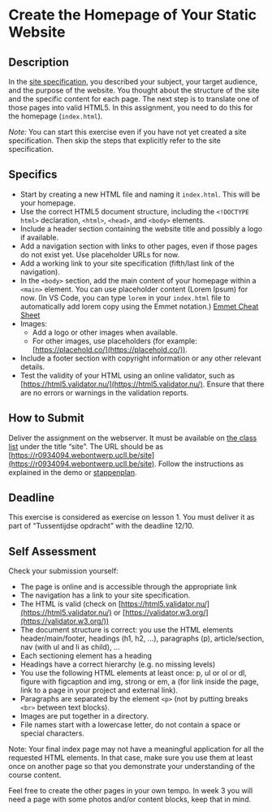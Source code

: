 # Create the Homepage of Your Static Website

## Description

In the [site specification](https://github.com/UCLL-Frontend/oefeningen-frontend-deel1/blob/main/site-specification.md#site-specification), you described your subject, your target audience, and the purpose of the website. You thought about the structure of the site and the specific content for each page.
The next step is to translate one of those pages into valid HTML5. In this assignment, you need to do this for the homepage (`index.html`).

*Note:* You can start this exercise even if you have not yet created a site specification. Then skip the steps that explicitly refer to the site specification. 

## Specifics

- Start by creating a new HTML file and naming it `index.html`. This will be your homepage.
- Use the correct HTML5 document structure, including the `<!DOCTYPE html>` declaration, `<html>`, `<head>`, and `<body>` elements.
- Include a header section containing the website title and possibly a logo if available.
- Add a navigation section with links to other pages, even if those pages do not exist yet. Use placeholder URLs for now.
- Add a working link to your site specification (fifth/last link of the navigation).
- In the `<body>` section, add the main content of your homepage within a `<main>` element. You can use placeholder content (Lorem Ipsum) for now. (In VS Code, you can type `lorem` in your `index.html` file to automatically add lorem copy using the Emmet notation.) [Emmet Cheat Sheet](https://docs.emmet.io/cheat-sheet/)
- Images:
  - Add a logo or other images when available.
  - For other images, use placeholders (for example: [https://placehold.co/](https://placehold.co/)).
- Include a footer section with copyright information or any other relevant details.
- Test the validity of your HTML using an online validator, such as [https://html5.validator.nu/](https://html5.validator.nu/). Ensure that there are no errors or warnings in the validation reports.

## How to Submit

Deliver the assignment on the webserver. It must be available on [the class list](https://webontwerp.ucll.be/Ti-Front-end/reeksen/reeksoverzicht.html) under the title “site”. The URL should be as [https://r0934094.webontwerp.ucll.be/site](https://r0934094.webontwerp.ucll.be/site). Follow the instructions as explained in the demo or [stappenplan](https://frontend.webontwerp.ucll.be/assets/html/handleiding_filezillaSFTP.pdf).

## Deadline

This exercise is considered as exercise on lesson 1. You must deliver it as part of “Tussentijdse opdracht” with the deadline 12/10.

## Self Assessment

Check your submission yourself:
- The page is online and is accessible through the appropriate link
- The navigation has a link to your site specification.
- The HTML is valid (check on [https://html5.validator.nu/](https://html5.validator.nu/) or [https://validator.w3.org/](https://validator.w3.org/))
- The document structure is correct: you use the HTML elements header/main/footer, headings (h1, h2, …), paragraphs (p), article/section, nav (with ul and li as child), …
- Each sectioning element has a heading
- Headings have a correct hierarchy (e.g. no missing levels)
- You use the following HTML elements at least once: p, ul or ol or dl, figure with figcaption and img, strong or em, a (for link inside the page, link to a page in your project and external link).
- Paragraphs are separated by the element `<p>` (not by putting breaks `<br>` between text blocks).
- Images are put together in a directory.
- File names start with a lowercase letter, do not contain a space or special characters.

Note: Your final index page may not have a meaningful application for all the requested HTML elements. In that case, make sure you use them at least once on another page so that you demonstrate your understanding of the course content.

Feel free to create the other pages in your own tempo. In week 3 you will need a page with some photos and/or content blocks, keep that in mind.
